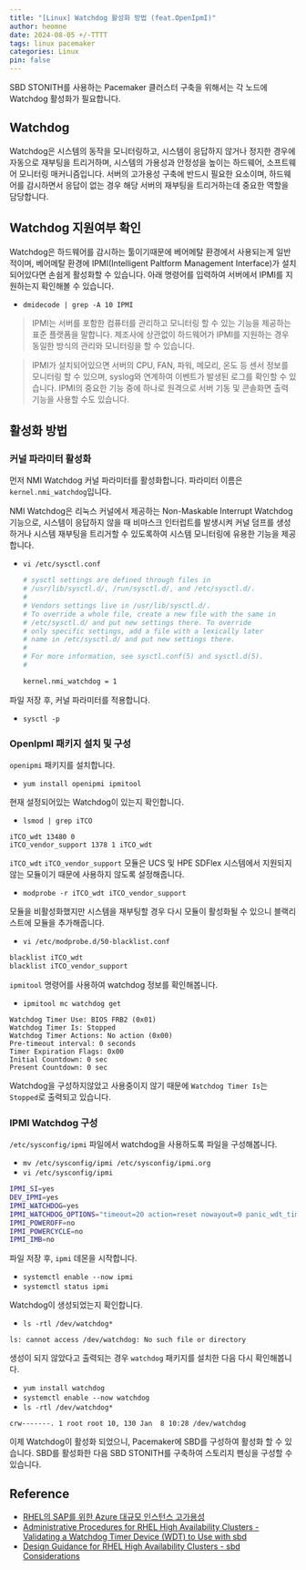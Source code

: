 ```yaml
---
title: "[Linux] Watchdog 활성화 방법 (feat.OpenIpmI)"
author: heomne
date: 2024-08-05 +/-TTTT
tags: linux pacemaker
categories: Linux
pin: false
---
```


SBD STONITH를 사용하는 Pacemaker 클러스터 구축을 위해서는 각 노드에 Watchdog 활성화가 필요합니다. 

## Watchdog
Watchdog은 시스템의 동작을 모니터링하고, 시스템이 응답하지 않거나 정지한 경우에 자동으로 재부팅을 트리거하며, 시스템의 가용성과 안정성을 높이는 하드웨어, 소프트웨어 모니터링 매커니즘입니다. 서버의 고가용성 구축에 반드시 필요한 요소이며, 하드웨어를 감시하면서 응답이 없는 경우 해당 서버의 재부팅을 트리거하는데 중요한 역할을 담당합니다.

## Watchdog 지원여부 확인
Watchdog은 하드웨어를 감시하는 툴이기때문에 베어메탈 환경에서 사용되는게 일반적이며, 베어메탈 환경에 IPMI(Intelligent Paltform Management Interface)가 설치되어있다면 손쉽게 활성화할 수 있습니다. 아래 명령어를 입력하여 서버에서 IPMI를 지원하는지 확인해볼 수 있습니다.

- `dmidecode | grep -A 10 IPMI`

> IPMI는
  서버를 포함한 컴퓨터를 관리하고 모니터링 할 수 있는 기능을 제공하는 표준 플랫폼을 말합니다. 제조사에 상관없이 하드웨어가 IPMI를 지원하는 경우 동일한 방식의 관리와 모니터링을 할 수 있습니다. 

> IPMI가 설치되어있으면 서버의 CPU, FAN, 파워, 메모리, 온도 등 센서 정보를 모니터링 할 수 있으며, syslog와 연계하여 이벤트가 발생된 로그를 확인할 수 있습니다. IPMI의 중요한 기능 중에 하나로 원격으로 서버 기동 및 콘솔화면 출력 기능을 사용할 수도 있습니다.

## 활성화 방법

### 커널 파라미터 활성화

먼저 NMI Watchdog 커널 파라미터를 활성화합니다. 파라미터 이름은 `kernel.nmi_watchdog`입니다.

NMI Watchdog은 리눅스 커널에서 제공하는 Non-Maskable Interrupt Watchdog 기능으로, 시스템이 응답하지 않을 때 비마스크 인터럽트를 발생시켜 커널 덤프를 생성하거나 시스템 재부팅을 트리거할 수 있도록하여 시스템 모니터링에 유용한 기능을 제공합니다.

- `vi /etc/sysctl.conf`

  ```bash
  # sysctl settings are defined through files in
  # /usr/lib/sysctl.d/, /run/sysctl.d/, and /etc/sysctl.d/.
  #
  # Vendors settings live in /usr/lib/sysctl.d/.
  # To override a whole file, create a new file with the same in
  # /etc/sysctl.d/ and put new settings there. To override
  # only specific settings, add a file with a lexically later
  # name in /etc/sysctl.d/ and put new settings there.
  #
  # For more information, see sysctl.conf(5) and sysctl.d(5).
  #

  kernel.nmi_watchdog = 1
  ```
파일 저장 후, 커널 파라미터를 적용합니다.
- `sysctl -p`

### OpenIpmI 패키지 설치 및 구성

`openipmi` 패키지를 설치합니다.
- `yum install openipmi ipmitool`

현재 설정되어있는 Watchdog이 있는지 확인합니다.
- `lsmod | grep iTCO`
```terminal
iTCO_wdt 13480 0
iTCO_vendor_support 1378 1 iTCO_wdt
```

`iTCO_wdt` `iTCO_vendor_support` 모듈은 UCS 및 HPE SDFlex 시스템에서 지원되지 않는 모듈이기 때문에 사용하지 않도록 설정해줍니다.
- `modprobe -r iTCO_wdt iTCO_vendor_support`

모듈을 비활성화했지만 시스템을 재부팅할 경우 다시 모듈이 활성화될 수 있으니 블랙리스트에 모듈을 추가해줍니다.
- `vi /etc/modprobe.d/50-blacklist.conf`
```bash
blacklist iTCO_wdt
blacklist iTCO_vendor_support
```

`ipmitool` 명령어를 사용하여 watchdog 정보를 확인해봅니다.
- `ipmitool mc watchdog get`
```terminal
Watchdog Timer Use: BIOS FRB2 (0x01)
Watchdog Timer Is: Stopped
Watchdog Timer Actions: No action (0x00)
Pre-timeout interval: 0 seconds
Timer Expiration Flags: 0x00
Initial Countdown: 0 sec
Present Countdown: 0 sec
```
Watchdog을 구성하지않았고 사용중이지 않기 때문에 `Watchdog Timer Is`는 `Stopped`로 출력되고 있습니다.

### IPMI Watchdog 구성
`/etc/sysconfig/ipmi` 파일에서 watchdog을 사용하도록 파일을 구성해봅니다.
- `mv /etc/sysconfig/ipmi /etc/sysconfig/ipmi.org`
- `vi /etc/sysconfig/ipmi`
```bash
IPMI_SI=yes
DEV_IPMI=yes
IPMI_WATCHDOG=yes
IPMI_WATCHDOG_OPTIONS="timeout=20 action=reset nowayout=0 panic_wdt_timeout=15"
IPMI_POWEROFF=no
IPMI_POWERCYCLE=no
IPMI_IMB=no
```

파일 저장 후, `ipmi` 데몬을 시작합니다.
- `systemctl enable --now ipmi`
- `systemctl status ipmi`

Watchdog이 생성되었는지 확인합니다.
- `ls -rtl /dev/watchdog*`
```terminal
ls: cannot access /dev/watchdog: No such file or directory
```

생성이 되지 않았다고 출력되는 경우 `watchdog` 패키지를 설치한 다음 다시 확인해봅니다.
- `yum install watchdog`
- `systemctl enable --now watchdog`
- `ls -rtl /dev/watchdog*`
```terminal
crw-------. 1 root root 10, 130 Jan  8 10:28 /dev/watchdog
```

이제 Watchdog이 활성화 되었으니, Pacemaker에 SBD를 구성하여 활성화 할 수 있습니다. SBD를 활성화한 다음 SBD STONITH를 구축하여 스토리지 펜싱을 구성할 수 있습니다.

## Reference
- [RHEL의 SAP를 위한 Azure 대규모 인스턴스 고가용성](https://learn.microsoft.com/ko-kr/azure/sap/large-instances/large-instance-high-availability-rhel)
- [Administrative Procedures for RHEL High Availability Clusters - Validating a Watchdog Timer Device (WDT) to Use with sbd](https://access.redhat.com/articles/2941231)
- [Design Guidance for RHEL High Availability Clusters - sbd Considerations](https://access.redhat.com/articles/2941601)